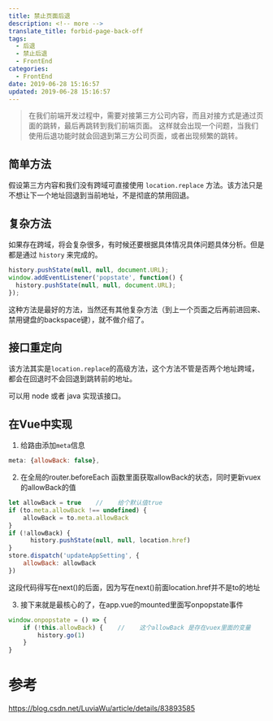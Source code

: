 ```yaml
---
title: 禁止页面后退
description: <!-- more -->
translate_title: forbid-page-back-off
tags:
  - 后退
  - 禁止后退
  - FrontEnd
categories:
  - FrontEnd
date: 2019-06-28 15:16:57
updated: 2019-06-28 15:16:57
---
```


> 在我们前端开发过程中，需要对接第三方公司内容，而且对接方式是通过页面的跳转，最后再跳转到我们前端页面。
> 这样就会出现一个问题，当我们使用后退功能时就会回退到第三方公司页面，或者出现频繁的跳转。


## 简单方法
假设第三方内容和我们没有跨域可直接使用 `location.replace` 方法。该方法只是不想让下一个地址回退到当前地址，不是彻底的禁用回退。

## 复杂方法
如果存在跨域，将会复杂很多，有时候还要根据具体情况具体问题具体分析。但是都是通过 `history` 来完成的。

``` js
history.pushState(null, null, document.URL);
window.addEventListener('popstate', function() {
  history.pushState(null, null, document.URL);
});
```

这种方法是最好的方法，当然还有其他复杂方法（到上一个页面之后再前进回来、禁用键盘的backspace键），就不做介绍了。


## 接口重定向

该方法其实是`location.replace`的高级方法，这个方法不管是否两个地址跨域，都会在回退时不会回退到跳转前的地址。

可以用 node 或者 java 实现该接口。

## 在Vue中实现

1. 给路由添加`meta`信息
``` js
meta: {allowBack: false},
```

2. 在全局的router.beforeEach 函数里面获取allowBack的状态，同时更新vuex的allowBack的值
``` js
let allowBack = true    //    给个默认值true
if (to.meta.allowBack !== undefined) {
    allowBack = to.meta.allowBack
}
if (!allowBack) {
      history.pushState(null, null, location.href)
}    
store.dispatch('updateAppSetting', {
    allowBack: allowBack
})
```
这段代码得写在next()的后面，因为写在next()前面location.href并不是to的地址

3. 接下来就是最核心的了，在app.vue的mounted里面写onpopstate事件
``` js
window.onpopstate = () => {
    if (!this.allowBack) {    //    这个allowBack 是存在vuex里面的变量
        history.go(1)
    }
}
```

# 参考
https://blog.csdn.net/LuviaWu/article/details/83893585